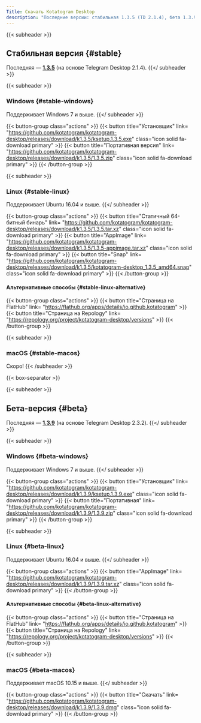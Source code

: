 ```yaml
---
Title: Скачать Kotatogram Desktop
description: "Последние версии: стабильная 1.3.5 (TD 2.1.4), бета 1.3.9 (TD 2.3.2)"
---
```

{{< subheader >}}
## Стабильная версия {#stable}
Последняя — [**1.3.5**](https://github.com/kotatogram/kotatogram-desktop/releases/tag/k1.3.5) (на основе Telegram Desktop 2.1.4).
{{</ subheader >}}

{{< subheader >}}
### Windows {#stable-windows}
Поддерживает Windows 7 и выше.
{{</ subheader >}}

{{< button-group class="actions" >}}
    {{< button title="Установщик" link= "https://github.com/kotatogram/kotatogram-desktop/releases/download/k1.3.5/ksetup.1.3.5.exe" class="icon solid fa-download primary" >}}
    {{< button title="Портативная версия" link= "https://github.com/kotatogram/kotatogram-desktop/releases/download/k1.3.5/1.3.5.zip" class="icon solid fa-download primary" >}}
{{< /button-group >}}

{{< subheader >}}
### Linux {#stable-linux}
Поддерживает Ubuntu 16.04 и выше.
{{</ subheader >}}

{{< button-group class="actions" >}}
    {{< button title="Статичный 64-битный бинарь" link= "https://github.com/kotatogram/kotatogram-desktop/releases/download/k1.3.5/1.3.5.tar.xz" class="icon solid fa-download primary" >}}
    {{< button title="AppImage" link= "https://github.com/kotatogram/kotatogram-desktop/releases/download/k1.3.5/1.3.5-appimage.tar.xz" class="icon solid fa-download primary" >}}
    {{< button title="Snap" link= "https://github.com/kotatogram/kotatogram-desktop/releases/download/k1.3.5/kotatogram-desktop_1.3.5_amd64.snap" class="icon solid fa-download primary" >}}
{{< /button-group >}}

#### Альтернативные способы {#stable-linux-alternative}

{{< button-group class="actions" >}}
    {{< button title="Страница на FlatHub" link= "https://flathub.org/apps/details/io.github.kotatogram" >}}
    {{< button title="Страница на Repology" link= "https://repology.org/project/kotatogram-desktop/versions" >}}
{{< /button-group >}}


{{< subheader >}}
### macOS {#stable-macos}
Скоро!
{{< /subheader >}}

{{< box-separator >}}

{{< subheader >}}
## Бета-версия {#beta}
Последняя — [**1.3.9**](https://github.com/kotatogram/kotatogram-desktop/releases/tag/k1.3.9) (на основе Telegram Desktop 2.3.2).
{{</ subheader >}}

{{< subheader >}}
### Windows {#beta-windows}
Поддерживает Windows 7 и выше.
{{</ subheader >}}

{{< button-group class="actions" >}}
    {{< button title="Установщик" link= "https://github.com/kotatogram/kotatogram-desktop/releases/download/k1.3.9/ksetup.1.3.9.exe" class="icon solid fa-download primary" >}}
    {{< button title="Портативная" link= "https://github.com/kotatogram/kotatogram-desktop/releases/download/k1.3.9/1.3.9.zip" class="icon solid fa-download primary" >}}
{{< /button-group >}}

{{< subheader >}}
### Linux {#beta-linux}
Поддерживает Ubuntu 16.04 и выше.
{{</ subheader >}}

{{< button-group class="actions" >}}
    {{< button title="AppImage" link= "https://github.com/kotatogram/kotatogram-desktop/releases/download/k1.3.9/1.3.9.tar.xz" class="icon solid fa-download primary" >}}
{{< /button-group >}}

#### Альтернативные способы {#beta-linux-alternative}

{{< button-group class="actions" >}}
    {{< button title="Страница на FlatHub" link= "https://flathub.org/apps/details/io.github.kotatogram" >}}
    {{< button title="Страница на Repology" link= "https://repology.org/project/kotatogram-desktop/versions" >}}
{{< /button-group >}}

{{< subheader >}}
### macOS {#beta-macos}
Поддерживает macOS 10.15 и выше.
{{</ subheader >}}

{{< button-group class="actions" >}}
    {{< button title="Скачать" link= "https://github.com/kotatogram/kotatogram-desktop/releases/download/k1.3.9/1.3.9.dmg" class="icon solid fa-download primary" >}}
{{< /button-group >}}

